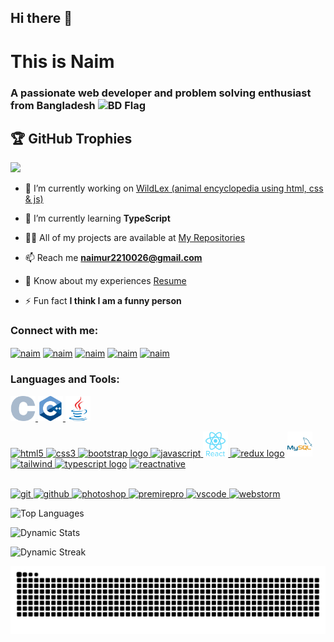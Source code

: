 ## Hi there 👋

<h1 align="left">This is Naim</h1>
<h3 align="left">A passionate web developer and problem solving enthusiast from Bangladesh <img src="https://cdn.pixabay.com/animation/2022/08/01/03/43/03-43-08-674_512.gif" width="30" alt="BD Flag"></h3>

<!--<p align="left"> <img src="https://komarev.com/ghpvc/?username=Naim-ECE&label=Profile%20views&color=0e75b6&style=flat" alt="naim" /> </p> -->

## 🏆 GitHub Trophies

![](https://github-profile-trophy.vercel.app/?username=Naim-ECE&theme=gruvbox&no-frame=false&no-bg=true&margin-w=4)

- 🔭 I’m currently working on [WildLex (animal encyclopedia using html, css & js)](https://naim-ece.github.io/Software-Development-Project-I/index.html)

- 🌱 I’m currently learning **TypeScript**

- 👨‍💻 All of my projects are available at [My Repositories](https://github.com/Naim-ECE?tab=repositories)

<!--- 💬 Ask me about **C/C++ & frontend development** -->

- 📫 Reach me **naimur2210026@gmail.com**

- 📄 Know about my experiences [Resume](https://drive.google.com/file/d/1IaIsEEwelJzKPCx0ERpkCejXUeAlOes7/view?usp=sharing)

- ⚡ Fun fact **I think I am a funny person**

<h3 align="left">Connect with me:</h3>
<p align="left">
<a href="https://www.linkedin.com/in/md-naimur-rahman-naim-6686b532b?utm_source=share&utm_campaign=share_via&utm_content=profile&utm_medium=android_app" target="_blank"><img align="center" src="https://cdn.jsdelivr.net/gh/devicons/devicon/icons/linkedin/linkedin-original.svg" alt="naim" height="30" width="40" /></a>
<a href="https://www.facebook.com/md.naimur.rahman.28514335272420" target="_blank"><img align="center" src="https://raw.githubusercontent.com/rahuldkjain/github-profile-readme-generator/master/src/images/icons/Social/facebook.svg" alt="naim" height="30" width="40" /></a>
<a href="https://www.hackerrank.com/profile/naimur2210026" target="_blank"><img align="center" src="https://raw.githubusercontent.com/rahuldkjain/github-profile-readme-generator/master/src/images/icons/Social/hackerrank.svg" alt="naim" height="30" width="40" /></a>
<a href="https://codeforces.com/profile/Naimur_Rahman_Naim" target="_blank"><img align="center" src="https://raw.githubusercontent.com/rahuldkjain/github-profile-readme-generator/master/src/images/icons/Social/codeforces.svg" alt="naim" height="30" width="40" /></a>
<a href="https://leetcode.com/u/y9HXRRQL3x/" target="_blank"><img align="center" src="https://raw.githubusercontent.com/rahuldkjain/github-profile-readme-generator/master/src/images/icons/Social/leet-code.svg" alt="naim" height="30" width="40" /></a>
</p>

<h3 align="left">Languages and Tools:</h3>
<p align="left">
<a href="https://www.cprogramming.com/" target="_blank" rel="noreferrer"> <img src="https://raw.githubusercontent.com/devicons/devicon/master/icons/c/c-original.svg" alt="c" width="40" height="40"/> </a>
<a href="https://www.w3schools.com/cpp/" target="_blank" rel="noreferrer"> <img src="https://raw.githubusercontent.com/devicons/devicon/master/icons/cplusplus/cplusplus-original.svg" alt="cplusplus" width="40" height="40"/> </a>
<a href="https://www.java.com" target="_blank" rel="noreferrer"> <img src="https://raw.githubusercontent.com/devicons/devicon/master/icons/java/java-original.svg" alt="java" width="40" height="40"/> </a>

<a href="https://www.w3.org/html/" target="_blank" rel="noreferrer"> <img src="https://cdn.jsdelivr.net/gh/devicons/devicon/icons/html5/html5-original.svg" alt="html5" width="40" height="40"/> </a>
<a href="https://www.w3schools.com/css/" target="_blank" rel="noreferrer"> <img src="https://cdn.jsdelivr.net/gh/devicons/devicon/icons/css3/css3-original.svg" alt="css3" width="40" height="40"/> </a>
<a href="https://getbootstrap.com" target="_blank" rel="noreferrer"> <img src="https://cdn.jsdelivr.net/gh/devicons/devicon/icons/bootstrap/bootstrap-original.svg" width="40" height="40" alt="bootstrap logo"  /> </a>
<a href="https://developer.mozilla.org/en-US/docs/Web/JavaScript" target="_blank" rel="noreferrer"> <img src="https://skillicons.dev/icons?i=js" alt="javascript" width="40" height="40"/> </a>
<a href="https://reactjs.org/" target="_blank" rel="noreferrer"> <img src="https://raw.githubusercontent.com/devicons/devicon/master/icons/react/react-original-wordmark.svg" alt="react" width="40" height="40"/> </a>
<a href="https://redux.js.org/" target="_blank" rel="noreferrer"><img src="https://cdn.simpleicons.org/redux/764ABC" height="40" alt="redux logo" /></a>
<a href="https://www.mysql.com/" target="_blank" rel="noreferrer"> <img src="https://raw.githubusercontent.com/devicons/devicon/master/icons/mysql/mysql-original-wordmark.svg" alt="mysql" width="40" height="40"/> </a>
<a href="https://tailwindcss.com/" target="_blank" rel="noreferrer"> <img src="https://www.vectorlogo.zone/logos/tailwindcss/tailwindcss-icon.svg" alt="tailwind" width="40" height="40"/> </a> 
<a href="https://www.typescriptlang.org/" target="_blank" rel="noreferrer"><img src="https://skillicons.dev/icons?i=ts" height="40" alt="typescript logo" /></a>
<a href="https://reactnative.dev/" target="_blank" rel="noreferrer"> <img src="https://reactnative.dev/img/header_logo.svg" alt="reactnative" width="40" height="40"/> </a>

<br />
<a href="https://git-scm.com/" target="_blank" rel="noreferrer"> <img src="https://www.vectorlogo.zone/logos/git-scm/git-scm-icon.svg" alt="git" width="40" height="40"/> </a>
<a href="https://github.com/" target="_blank" rel="noreferrer"> <img src="https://skillicons.dev/icons?i=github" alt="github" width="40" height="40"/> </a>
<a href="https://www.photoshop.com/en" target="_blank" rel="noreferrer"> <img src="https://skillicons.dev/icons?i=ps" alt="photoshop" width="40" height="40"/> </a>
<a href="https://www.adobe.com/products/premiere.html" target="_blank" rel="noreferrer"> <img src="https://skillicons.dev/icons?i=pr" alt="premirepro" width="40" height="40"/> </a>
<a href="https://code.visualstudio.com/" target="_blank" rel="noreferrer"> <img src="https://skillicons.dev/icons?i=vscode" alt="vscode" width="40" height="40"/> </a>
<a href="https://www.jetbrains.com/webstorm/" target="_blank" rel="noreferrer"> <img src="https://cdn.jsdelivr.net/gh/devicons/devicon/icons/webstorm/webstorm-original.svg" alt="webstorm" width="40" height="40"/> </a>
</p>


<p align="left">
    <picture>
    <source media="(prefers-color-scheme: dark)" srcset="https://github-readme-stats.vercel.app/api/top-langs?username=Naim-ECE&theme=dark&locale=en&layout=compact&cache_seconds=86400&random=20240601">
    <source media="(prefers-color-scheme: light)" srcset="https://github-readme-stats.vercel.app/api/top-langs?username=Naim-ECE&theme=default&locale=en&layout=compact&cache_seconds=86400&random=20240601">
    <img src="https://github-readme-stats.vercel.app/api/top-langs?username=Naim-ECE&theme=transparent&locale=en&layout=compact&cache_seconds=86400&random=20240601" alt="Top Languages" height="200" />
  </picture>
</p>
<p align="left">
    <picture>
    <source media="(prefers-color-scheme: dark)" srcset="https://github-readme-stats.vercel.app/api?username=Naim-ECE&theme=dark&show_icons=true&cache_seconds=86400&random=20240601">
    <source media="(prefers-color-scheme: light)" srcset="https://github-readme-stats.vercel.app/api?username=Naim-ECE&theme=default&show_icons=true&cache_seconds=86400&random=20240601">
    <img src="https://github-readme-stats.vercel.app/api?username=Naim-ECE&theme=transparent&show_icons=true&cache_seconds=86400&random=20240601" alt="Dynamic Stats">
  </picture>
</p>
<p align="left">
    <picture>
    <source media="(prefers-color-scheme: dark)" srcset="https://github-readme-streak-stats.herokuapp.com/?user=Naim-ECE&theme=dark&cache_seconds=86400&random=20240601">
    <source media="(prefers-color-scheme: light)" srcset="https://github-readme-streak-stats.herokuapp.com/?user=Naim-ECE&theme=light&cache_seconds=86400&random=20240601">
    <img src="https://github-readme-streak-stats.herokuapp.com/?user=Naim-ECE&theme=transparent&cache_seconds=86400&random=20240601" alt="Dynamic Streak">
  </picture>
</p>

<picture>
  <source media="(prefers-color-scheme: dark)" srcset="https://github.com/Naim-ECE/overview_helper_contributions/blob/main/github-snake-dark.svg" />
  <source media="(prefers-color-scheme: light)" srcset="https://github.com/Naim-ECE/overview_helper_contributions/blob/main/github-snake.svg" />
  <img alt="github-snake" src="https://github.com/Naim-ECE/overview_helper_contributions/blob/main/github-snake.svg" />
</picture>

<!--<picture>
  <source media="(prefers-color-scheme: dark)" srcset="https://raw.githubusercontent.com/Naim-ECE/Naim-ECE/output/pacman-contribution-graph-dark.svg">
  <source media="(prefers-color-scheme: light)" srcset="https://raw.githubusercontent.com/Naim-ECE/Naim-ECE/output/pacman-contribution-graph.svg">
  <img alt="pacman contribution graph" src="https://raw.githubusercontent.com/Naim-ECE/Naim-ECE/output/pacman-contribution-graph.svg">
</picture>
-->

<!-- pacman-contribution-graph-dark.svg -->
<!--
<div align="center">
  <img src="https://github-readme-stats.vercel.app/api?username=Naim-ECE&hide_title=false&hide_rank=false&show_icons=true&include_all_commits=true&count_private=true&disable_animations=false&theme=dracula&locale=en&hide_border=false" height="150" alt="stats graph"  />
  <img src="https://github-readme-stats.vercel.app/api/top-langs?username=Naim-ECE&locale=en&hide_title=false&layout=compact&card_width=320&langs_count=5&theme=dracula&hide_border=false" height="150" alt="languages graph"  />
</div>

###

<img align="right" height="150" src="https://i.imgflip.com/65efzo.gif"  />

###

<div align="left">
  <img src="https://cdn.jsdelivr.net/gh/devicons/devicon/icons/javascript/javascript-original.svg" height="30" alt="javascript logo"  />
  <img width="12" />
  <img src="https://cdn.jsdelivr.net/gh/devicons/devicon/icons/typescript/typescript-original.svg" height="30" alt="typescript logo"  />
  <img width="12" />
  <img src="https://cdn.jsdelivr.net/gh/devicons/devicon/icons/react/react-original.svg" height="30" alt="react logo"  />
  <img width="12" />
  <img src="https://cdn.jsdelivr.net/gh/devicons/devicon/icons/html5/html5-original.svg" height="30" alt="html5 logo"  />
  <img width="12" />
  <img src="https://cdn.jsdelivr.net/gh/devicons/devicon/icons/css3/css3-original.svg" height="30" alt="css3 logo"  />
  <img width="12" />
  <img src="https://cdn.jsdelivr.net/gh/devicons/devicon/icons/python/python-original.svg" height="30" alt="python logo"  />
  <img width="12" />
  <img src="https://cdn.jsdelivr.net/gh/devicons/devicon/icons/csharp/csharp-original.svg" height="30" alt="csharp logo"  />
</div>

###

<div align="left">
  <img src="https://img.shields.io/static/v1?message=Youtube&logo=youtube&label=&color=FF0000&logoColor=white&labelColor=&style=for-the-badge" height="35" alt="youtube logo"  />
  <img src="https://img.shields.io/static/v1?message=Instagram&logo=instagram&label=&color=E4405F&logoColor=white&labelColor=&style=for-the-badge" height="35" alt="instagram logo"  />
  <img src="https://img.shields.io/static/v1?message=Twitch&logo=twitch&label=&color=9146FF&logoColor=white&labelColor=&style=for-the-badge" height="35" alt="twitch logo"  />
  <img src="https://img.shields.io/static/v1?message=Discord&logo=discord&label=&color=7289DA&logoColor=white&labelColor=&style=for-the-badge" height="35" alt="discord logo"  />
  <img src="https://img.shields.io/static/v1?message=Gmail&logo=gmail&label=&color=D14836&logoColor=white&labelColor=&style=for-the-badge" height="35" alt="gmail logo"  />
  <img src="https://img.shields.io/static/v1?message=LinkedIn&logo=linkedin&label=&color=0077B5&logoColor=white&labelColor=&style=for-the-badge" height="35" alt="linkedin logo"  />
</div>

###


###
<!--
**Naim-ECE/Naim-ECE** is a ✨ _special_ ✨ repository because its `README.md` (this file) appears on your GitHub profile.

Here are some ideas to get you started:

- 🔭 I’m currently working on ...
- 🌱 I’m currently learning ...
- 👯 I’m looking to collaborate on ...
- 🤔 I’m looking for help with ...
- 💬 Ask me about ...
- 📫 How to reach me: ...
- 😄 Pronouns: ...
- ⚡ Fun fact: ...
-->
